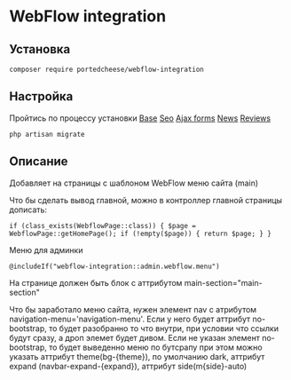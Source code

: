 # WebFlow integration

## Установка

`composer require portedcheese/webflow-integration`

## Настройка

Пройтись по процессу установки
[Base](https://packagist.org/packages/portedcheese/base-settings)
[Seo](https://packagist.org/packages/portedcheese/seo-integration)
[Ajax forms](https://packagist.org/packages/portedcheese/ajax-forms)
[News](https://packagist.org/packages/portedcheese/site-news)
[Reviews](https://packagist.org/packages/portedcheese/site-reviews)

`php artisan migrate`

## Описание

Добавляет на страницы с шаблоном WebFlow меню сайта (main)

Что бы сделать вывод главной, можно в контроллер главной страницы дописать:

`
if (class_exists(WebflowPage::class)) {
    $page = WebflowPage::getHomePage();
    if (!empty($page)) {
        return $page;
    }
}
`

Меню для админки

`@includeIf("webflow-integration::admin.webflow.menu")`

На странице должен быть блок с аттрибутом main-section="main-section"

Что бы заработало меню сайта, нужен элемент nav с атрибутом navigation-menu='navigation-menu'. Если у него будет аттрибут no-bootstrap, то будет разобранно то что внутри, при условии что ссылки будут сразу, а дроп элемет будет дивом. Если не указан элемент no-bootstrap, то будет выведенно меню по бутсрапу при этом можно указать аттрибут theme(bg-{theme}), по умолчанию dark, аттрибут expand (navbar-expand-{expand}), аттрибут side(m{side}-auto)